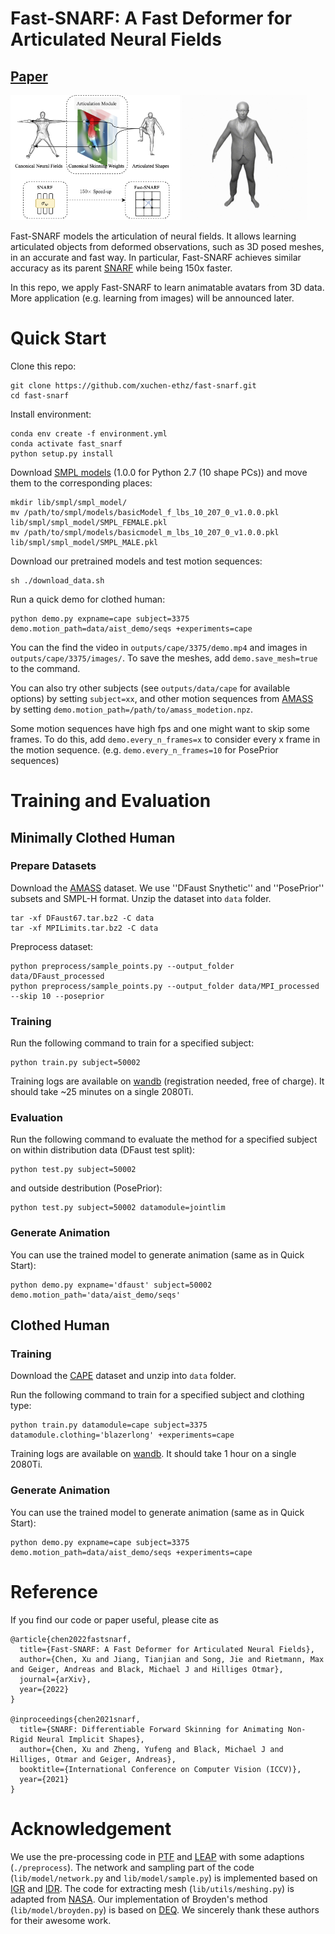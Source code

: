 # Fast-SNARF: A Fast Deformer for Articulated Neural Fields
## [Paper](https://dataset.ait.ethz.ch/downloads/fast-snarf/paper.pdf) 

<img src="assets/teaser.png"  height="200"/> <img src="assets/1.gif" height="200"/> 

Fast-SNARF models the articulation of neural fields. It allows learning articulated objects from deformed observations, such as 3D posed meshes, in an accurate and fast way. In particular, Fast-SNARF achieves similar accuracy as its parent [SNARF](https://github.com/xuchen-ethz/SNARF) while being 150x faster. 

In this repo, we apply Fast-SNARF to learn animatable avatars from 3D data. More application (e.g. learning from images) will be announced later.

# Quick Start
Clone this repo:
```
git clone https://github.com/xuchen-ethz/fast-snarf.git
cd fast-snarf
```

Install environment:
```
conda env create -f environment.yml
conda activate fast_snarf
python setup.py install
```


Download [SMPL models](https://smpl.is.tue.mpg.de/downloads) (1.0.0 for Python 2.7 (10 shape PCs)) and move them to the corresponding places:
```
mkdir lib/smpl/smpl_model/
mv /path/to/smpl/models/basicModel_f_lbs_10_207_0_v1.0.0.pkl lib/smpl/smpl_model/SMPL_FEMALE.pkl
mv /path/to/smpl/models/basicmodel_m_lbs_10_207_0_v1.0.0.pkl lib/smpl/smpl_model/SMPL_MALE.pkl
```

Download our pretrained models and test motion sequences: 
```
sh ./download_data.sh
```

Run a quick demo for clothed human:
```
python demo.py expname=cape subject=3375 demo.motion_path=data/aist_demo/seqs +experiments=cape
```
You can the find the video in `outputs/cape/3375/demo.mp4` and images in `outputs/cape/3375/images/`. To save the meshes, add `demo.save_mesh=true` to the command.

You can also try other subjects (see `outputs/data/cape` for available options) by setting `subject=xx`, and other motion sequences from [AMASS](https://amass.is.tue.mpg.de/download.php) by setting `demo.motion_path=/path/to/amass_modetion.npz`.

Some motion sequences have high fps and one might want to skip some frames. To do this, add `demo.every_n_frames=x` to consider every x frame in the motion sequence. (e.g. `demo.every_n_frames=10` for PosePrior sequences) 

# Training and Evaluation

## Minimally Clothed Human
### Prepare Datasets
Download the [AMASS](https://amass.is.tue.mpg.de/download.php) dataset. We use ''DFaust Snythetic'' and ''PosePrior'' subsets and SMPL-H format. Unzip the dataset into `data` folder.
```
tar -xf DFaust67.tar.bz2 -C data
tar -xf MPILimits.tar.bz2 -C data
```

Preprocess dataset:
```
python preprocess/sample_points.py --output_folder data/DFaust_processed
python preprocess/sample_points.py --output_folder data/MPI_processed --skip 10 --poseprior
```


### Training
Run the following command to train for a specified subject:
```
python train.py subject=50002
```

Training logs are available on [wandb](https://wandb.ai/home) (registration needed, free of charge). It should take ~25 minutes on a single 2080Ti.

### Evaluation
Run the following command to evaluate the method for a specified subject on within distribution data (DFaust test split):
```
python test.py subject=50002
```
and outside destribution (PosePrior):
```
python test.py subject=50002 datamodule=jointlim
```

### Generate Animation
You can use the trained model to generate animation (same as in Quick Start):
```
python demo.py expname='dfaust' subject=50002 demo.motion_path='data/aist_demo/seqs'
```


## Clothed Human

### Training
Download the [CAPE](https://cape.is.tue.mpg.de/) dataset and unzip into `data` folder.

Run the following command to train for a specified subject and clothing type:
```
python train.py datamodule=cape subject=3375 datamodule.clothing='blazerlong' +experiments=cape  
```
Training logs are available on [wandb](https://wandb.ai/home). It should take 1 hour on a single 2080Ti.

### Generate Animation
You can use the trained model to generate animation (same as in Quick Start):
```
python demo.py expname=cape subject=3375 demo.motion_path=data/aist_demo/seqs +experiments=cape
```

# Reference
If you find our code or paper useful, please cite as
```
@article{chen2022fastsnarf,
  title={Fast-SNARF: A Fast Deformer for Articulated Neural Fields},
  author={Chen, Xu and Jiang, Tianjian and Song, Jie and Rietmann, Max and Geiger, Andreas and Black, Michael J and Hilliges Otmar},
  journal={arXiv},
  year={2022}
}

@inproceedings{chen2021snarf,
  title={SNARF: Differentiable Forward Skinning for Animating Non-Rigid Neural Implicit Shapes},
  author={Chen, Xu and Zheng, Yufeng and Black, Michael J and Hilliges, Otmar and Geiger, Andreas},
  booktitle={International Conference on Computer Vision (ICCV)},
  year={2021}
}
```
<!-- # Additional Use Cases Enabled by Fast-SNARF
<img src="assets/teaser_video.gif" height="250"/> 

Fast-SNARF can be combined with instant-NGP and NeRF to learn avatars from monocular videos within minutes.  -->

# Acknowledgement
We use the pre-processing code in [PTF](https://github.com/taconite/PTF) and [LEAP](https://github.com/neuralbodies/leap) with some adaptions (`./preprocess`). The network and sampling part of the code (`lib/model/network.py` and `lib/model/sample.py`) is implemented based on [IGR](https://github.com/amosgropp/IGR) and [IDR](https://github.com/lioryariv/idr). The code for extracting mesh (`lib/utils/meshing.py`) is adapted from [NASA](https://github.com/tensorflow/graphics/tree/master/tensorflow_graphics/projects/nasa). Our implementation of Broyden's method (`lib/model/broyden.py`) is based on [DEQ](https://github.com/locuslab/deq). We sincerely thank these authors for their awesome work.
